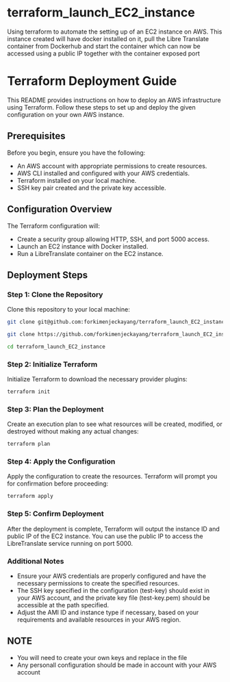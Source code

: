 # terraform_launch_EC2_instance
Using terraform to automate  the setting up of an EC2 instance on AWS. This instance created will have docker installed on it, pull the Libre Translate container from Dockerhub and start the container which can now be accessed using a public IP together with the container exposed port

# Terraform Deployment Guide

This README provides instructions on how to deploy an AWS infrastructure using Terraform. Follow these steps to set up and deploy the given configuration on your own AWS instance.

## Prerequisites

Before you begin, ensure you have the following:

- An AWS account with appropriate permissions to create resources.
- AWS CLI installed and configured with your AWS credentials.
- Terraform installed on your local machine.
- SSH key pair created and the private key accessible.

## Configuration Overview

The Terraform configuration will:

- Create a security group allowing HTTP, SSH, and port 5000 access.
- Launch an EC2 instance with Docker installed.
- Run a LibreTranslate container on the EC2 instance.

## Deployment Steps

### Step 1: Clone the Repository

Clone this repository to your local machine:

```sh
git clone git@github.com:forkimenjeckayang/terraform_launch_EC2_instance.git 

git clone https://github.com/forkimenjeckayang/terraform_launch_EC2_instance.git

cd terraform_launch_EC2_instance
```

### Step 2: Initialize Terraform

Initialize Terraform to download the necessary provider plugins:

```sh
terraform init
```

### Step 3: Plan the Deployment

Create an execution plan to see what resources will be created, modified, or destroyed without making any actual changes:

```sh
terraform plan
```
### Step 4: Apply the Configuration

Apply the configuration to create the resources. Terraform will prompt you for confirmation before proceeding:

```sh
terraform apply
```
### Step 5: Confirm Deployment

After the deployment is complete, Terraform will output the instance ID and public IP of the EC2 instance. You can use the public IP to access the LibreTranslate service running on port 5000.

### Additional Notes

- Ensure your AWS credentials are properly configured and have the necessary permissions to create the specified resources.
- The SSH key specified in the configuration (test-key) should exist in your AWS account, and the private key file (test-key.pem) should be accessible at the path specified.
- Adjust the AMI ID and instance type if necessary, based on your requirements and available resources in your AWS region.

## NOTE
- You will need to create your own keys and replace in the file
- Any personall configuration should be made in account with your AWS account
